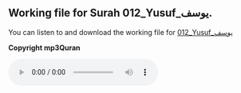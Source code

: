 
## Working file for Surah 012_Yusuf_يوسف.

You can listen to and download the working file for [012_Yusuf_يوسف](https://server13.mp3quran.net/husr/012.mp3)

**Copyright mp3Quran**

<audio controls src="https://server13.mp3quran.net/husr/012.mp3"></audio>
